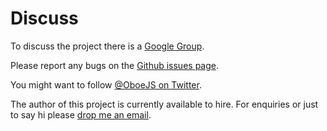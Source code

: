 Discuss
=======

To discuss the project there is a [Google
Group](https://groups.google.com/forum/#!forum/oboejs).

Please report any bugs on the [Github issues
page](https://github.com/jimhigson/oboe.js/issues?state=open).

You might want to follow [@OboeJS on
Twitter](https://twitter.com/OboeJs).

The author of this project is currently available to hire. For enquiries or just
to say hi please [drop me an email](mailto:jim.higson@gmail.com).
